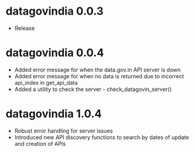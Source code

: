 # datagovindia 0.0.3

* Release

# datagovindia 0.0.4

* Added error message for when the data.gov.in API server is down
* Added error message for when no data is returned due to incorrect api_index in get_api_data
* Added a utility to check the server - check_datagovin_server()

# datagovindia 1.0.4

* Robust error handling for server issues
* Introduced new API discovery functions to search by dates of update and creation of APIs
